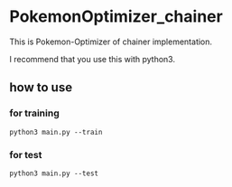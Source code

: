 # PokemonOptimizer_chainer

This is Pokemon-Optimizer of chainer implementation.

I recommend that you use this with python3.


## how to use

### for training
```
python3 main.py --train
```

### for test
```
python3 main.py --test
```

